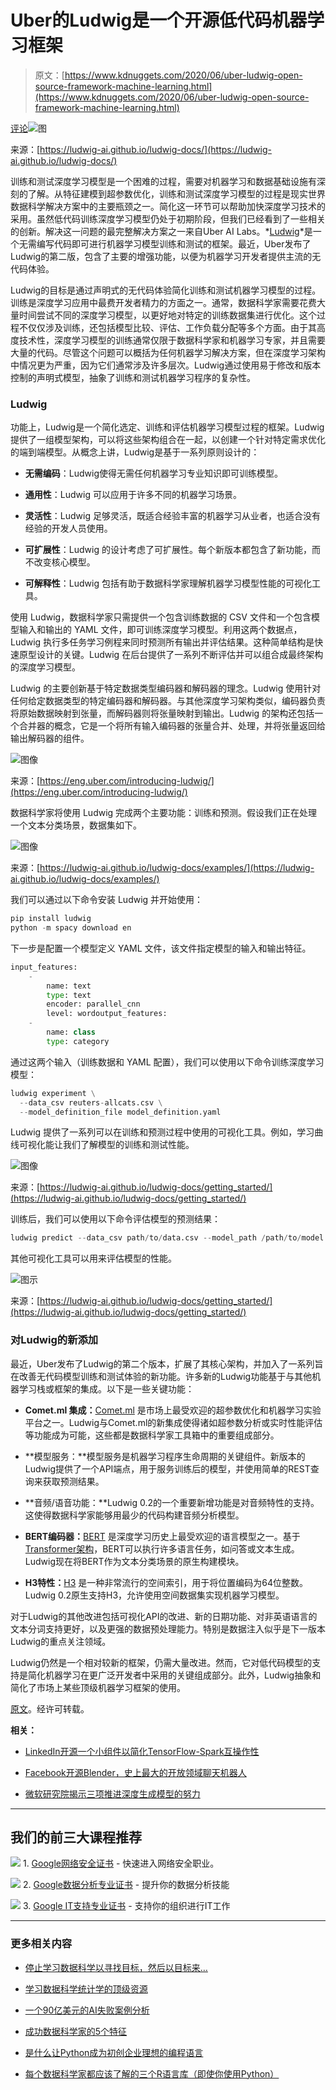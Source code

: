 # Uber的Ludwig是一个开源低代码机器学习框架

> 原文：[https://www.kdnuggets.com/2020/06/uber-ludwig-open-source-framework-machine-learning.html](https://www.kdnuggets.com/2020/06/uber-ludwig-open-source-framework-machine-learning.html)

[评论](#comments)![图](../Images/a2a3b89549a42a293b4320fe6ef63bf7.png)

来源：[https://ludwig-ai.github.io/ludwig-docs/](https://ludwig-ai.github.io/ludwig-docs/)

训练和测试深度学习模型是一个困难的过程，需要对机器学习和数据基础设施有深刻的了解。从特征建模到超参数优化，训练和测试深度学习模型的过程是现实世界数据科学解决方案中的主要瓶颈之一。简化这一环节可以帮助加快深度学习技术的采用。虽然低代码训练深度学习模型仍处于初期阶段，但我们已经看到了一些相关的创新。解决这一问题的最完整解决方案之一来自Uber AI Labs。*[Ludwig](https://ludwig-ai.github.io/ludwig-docs/?from=%40)*是一个无需编写代码即可进行机器学习模型训练和测试的框架。最近，Uber发布了Ludwig的第二版，包含了主要的增强功能，以便为机器学习开发者提供主流的无代码体验。

Ludwig的目标是通过声明式的无代码体验简化训练和测试机器学习模型的过程。训练是深度学习应用中最费开发者精力的方面之一。通常，数据科学家需要花费大量时间尝试不同的深度学习模型，以更好地对特定的训练数据集进行优化。这个过程不仅仅涉及训练，还包括模型比较、评估、工作负载分配等多个方面。由于其高度技术性，深度学习模型的训练通常仅限于数据科学家和机器学习专家，并且需要大量的代码。尽管这个问题可以概括为任何机器学习解决方案，但在深度学习架构中情况更为严重，因为它们通常涉及许多层次。Ludwig通过使用易于修改和版本控制的声明式模型，抽象了训练和测试机器学习程序的复杂性。

### Ludwig

功能上，Ludwig是一个简化选定、训练和评估机器学习模型过程的框架。Ludwig提供了一组模型架构，可以将这些架构组合在一起，以创建一个针对特定需求优化的端到端模型。从概念上讲，Ludwig是基于一系列原则设计的：

+   **无需编码**：Ludwig使得无需任何机器学习专业知识即可训练模型。

+   **通用性**：Ludwig 可以应用于许多不同的机器学习场景。

+   **灵活性**：Ludwig 足够灵活，既适合经验丰富的机器学习从业者，也适合没有经验的开发人员使用。

+   **可扩展性**：Ludwig 的设计考虑了可扩展性。每个新版本都包含了新功能，而不改变核心模型。

+   **可解释性**：Ludwig 包括有助于数据科学家理解机器学习模型性能的可视化工具。

使用 Ludwig，数据科学家只需提供一个包含训练数据的 CSV 文件和一个包含模型输入和输出的 YAML 文件，即可训练深度学习模型。利用这两个数据点，Ludwig 执行多任务学习例程来同时预测所有输出并评估结果。这种简单结构是快速原型设计的关键。Ludwig 在后台提供了一系列不断评估并可以组合成最终架构的深度学习模型。

Ludwig 的主要创新基于特定数据类型编码器和解码器的理念。Ludwig 使用针对任何给定数据类型的特定编码器和解码器。与其他深度学习架构类似，编码器负责将原始数据映射到张量，而解码器则将张量映射到输出。Ludwig 的架构还包括一个合并器的概念，它是一个将所有输入编码器的张量合并、处理，并将张量返回给输出解码器的组件。

![图像](../Images/41b4b9afab15dfb8c92694a995c6f7ec.png)

来源：[https://eng.uber.com/introducing-ludwig/](https://eng.uber.com/introducing-ludwig/)

数据科学家将使用 Ludwig 完成两个主要功能：训练和预测。假设我们正在处理一个文本分类场景，数据集如下。

![图像](../Images/51f7df83525491752a0107b226cdf57a.png)

来源：[https://ludwig-ai.github.io/ludwig-docs/examples/](https://ludwig-ai.github.io/ludwig-docs/examples/)

我们可以通过以下命令安装 Ludwig 并开始使用：

```py
pip install ludwig
python -m spacy download en
```

下一步是配置一个模型定义 YAML 文件，该文件指定模型的输入和输出特征。

```py
input_features:
    -
        name: text
        type: text
        encoder: parallel_cnn
        level: wordoutput_features:
    -
        name: class
        type: category
```

通过这两个输入（训练数据和 YAML 配置），我们可以使用以下命令训练深度学习模型：

```py
ludwig experiment \
  --data_csv reuters-allcats.csv \
  --model_definition_file model_definition.yaml
```

Ludwig 提供了一系列可以在训练和预测过程中使用的可视化工具。例如，学习曲线可视化能让我们了解模型的训练和测试性能。

![图像](../Images/ec069941706c5c44880403f20801cd55.png)

来源：[https://ludwig-ai.github.io/ludwig-docs/getting_started/](https://ludwig-ai.github.io/ludwig-docs/getting_started/)

训练后，我们可以使用以下命令评估模型的预测结果：

```py
ludwig predict --data_csv path/to/data.csv --model_path /path/to/model
```

其他可视化工具可以用来评估模型的性能。

![图示](../Images/025ce7f32a9913363b9be995d5776a6f.png)

来源：[https://ludwig-ai.github.io/ludwig-docs/getting_started/](https://ludwig-ai.github.io/ludwig-docs/getting_started/)

### 对Ludwig的新添加

最近，Uber发布了Ludwig的第二个版本，扩展了其核心架构，并加入了一系列旨在改善无代码模型训练和测试体验的新功能。许多新的Ludwig功能基于与其他机器学习栈或框架的集成。以下是一些关键功能：

+   **Comet.ml 集成：**[Comet.ml](https://www.comet.ml/) 是市场上最受欢迎的超参数优化和机器学习实验平台之一。Ludwig与Comet.ml的新集成使得诸如超参数分析或实时性能评估等功能成为可能，这些都是数据科学家工具箱中的重要组成部分。

+   **模型服务：**模型服务是机器学习程序生命周期的关键组件。新版本的Ludwig提供了一个API端点，用于服务训练后的模型，并使用简单的REST查询来获取预测结果。

+   **音频/语音功能：**Ludwig 0.2的一个重要新增功能是对音频特性的支持。这使得数据科学家能够用最少的代码构建音频分析模型。

+   **BERT编码器：**[BERT](https://arxiv.org/abs/1810.04805) 是深度学习历史上最受欢迎的语言模型之一。基于[Transformer架构](https://arxiv.org/abs/1904.09408)，BERT可以执行许多语言任务，如问答或文本生成。Ludwig现在将BERT作为文本分类场景的原生构建模块。

+   **H3特性：**[H3](https://eng.uber.com/h3/) 是一种非常流行的空间索引，用于将位置编码为64位整数。Ludwig 0.2原生支持H3，允许使用空间数据集实现机器学习模型。

对于Ludwig的其他改进包括可视化API的改进、新的日期功能、对非英语语言的文本分词支持更好，以及更强的数据预处理能力。特别是数据注入似乎是下一版本Ludwig的重点关注领域。

Ludwig仍然是一个相对较新的框架，仍需大量改进。然而，它对低代码模型的支持是简化机器学习在更广泛开发者中采用的关键组成部分。此外，Ludwig抽象和简化了市场上某些顶级机器学习框架的使用。

[原文](https://medium.com/@jrodthoughts/ubers-ludwig-is-an-open-source-framework-for-low-code-machine-learning-d7c2fefd6c69)。经许可转载。

**相关：**

+   [LinkedIn开源一个小组件以简化TensorFlow-Spark互操作性](/2020/05/linkedin-open-sources-small-component-tensorflow-spark-interoperability.html)

+   [Facebook开源Blender，史上最大的开放领域聊天机器人](/2020/05/facebook-open-sources-blender-largest-open-domain-chatbot.html)

+   [微软研究院揭示三项推进深度生成模型的努力](/2020/05/microsoft-research-three-efforts-advance-deep-generative-models.html)

* * *

## 我们的前三大课程推荐

![](../Images/0244c01ba9267c002ef39d4907e0b8fb.png) 1\. [Google网络安全证书](https://www.kdnuggets.com/google-cybersecurity) - 快速进入网络安全职业。

![](../Images/e225c49c3c91745821c8c0368bf04711.png) 2\. [Google数据分析专业证书](https://www.kdnuggets.com/google-data-analytics) - 提升你的数据分析技能

![](../Images/0244c01ba9267c002ef39d4907e0b8fb.png) 3\. [Google IT支持专业证书](https://www.kdnuggets.com/google-itsupport) - 支持你的组织进行IT工作

* * *

### 更多相关内容

+   [停止学习数据科学以寻找目标，然后以目标来…](https://www.kdnuggets.com/2021/12/stop-learning-data-science-find-purpose.html)

+   [学习数据科学统计学的顶级资源](https://www.kdnuggets.com/2021/12/springboard-top-resources-learn-data-science-statistics.html)

+   [一个90亿美元的AI失败案例分析](https://www.kdnuggets.com/2021/12/9b-ai-failure-examined.html)

+   [成功数据科学家的5个特征](https://www.kdnuggets.com/2021/12/5-characteristics-successful-data-scientist.html)

+   [是什么让Python成为初创企业理想的编程语言](https://www.kdnuggets.com/2021/12/makes-python-ideal-programming-language-startups.html)

+   [每个数据科学家都应该了解的三个R语言库（即使你使用Python）](https://www.kdnuggets.com/2021/12/three-r-libraries-every-data-scientist-know-even-python.html)

